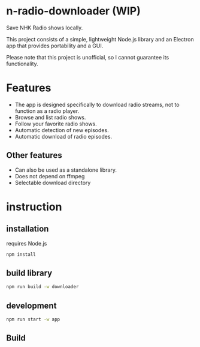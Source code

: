 # n-radio-downloader (WIP)

Save NHK Radio shows locally.

This project consists of a simple, lightweight Node.js library and an Electron app that provides portability and a GUI.

Please note that this project is unofficial, so I cannot guarantee its functionality.

# Features

- The app is designed specifically to download radio streams, not to function as a radio player.
- Browse and list radio shows.
- Follow your favorite radio shows.
- Automatic detection of new episodes.
- Automatic download of radio episodes.

## Other features

- Can also be used as a standalone library.
- Does not depend on ffmpeg
- Selectable download directory

# instruction

## installation

requires Node.js

```bash
npm install
```

## build library

```bash
npm run build -w downloader
```

## development

```bash
npm run start -w app
```

## Build



